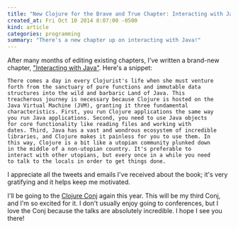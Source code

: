 ```yaml
---
title: "New Clojure for the Brave and True Chapter: Interacting with Java"
created_at: Fri Oct 10 2014 8:07:00 -0500
kind: article
categories: programming
summary: "There's a new chapter up on interacting with Java!"
---
```


After many months of editing existing chapters, I've written a
brand-new chapter,
["Interacting with Java"](http://www.braveclojure.com/java/).
Here's a snippet:

    There comes a day in every Clojurist's life when she must venture
    forth from the sanctuary of pure functions and immutable data
    structures into the wild and barbaric Land of Java. This
    treacherous journey is necessary because Clojure is hosted on the
    Java Virtual Machine (JVM), granting it three fundamental
    characteristics. First, you run Clojure applications the same way
    you run Java applications. Second, you need to use Java objects
    for core functionality like reading files and working with
    dates. Third, Java has a vast and wondrous ecosystem of incredible
    libraries, and Clojure makes it painless for you to use them. In
    this way, Clojure is a bit like a utopian community plunked down
    in the middle of a non-utopian country. It's preferable to
    interact with other utopians, but every once in a while you need
    to talk to the locals in order to get things done.

I appreciate all the tweets and emails I've received about the book;
it's very gratifying and it helps keep me motivated.

I'll be going to the [Clojure Conj](http://clojure-conj.org/) again
this year. This will be my third Conj, and I'm so excited for it. I
don't usually enjoy going to conferences, but I love the Conj because
the talks are absolutely incredible. I hope I see you there!
